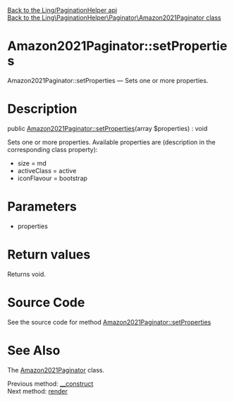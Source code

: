 [Back to the Ling/PaginationHelper api](https://github.com/lingtalfi/PaginationHelper/blob/master/doc/api/Ling/PaginationHelper.md)<br>
[Back to the Ling\PaginationHelper\Paginator\Amazon2021Paginator class](https://github.com/lingtalfi/PaginationHelper/blob/master/doc/api/Ling/PaginationHelper/Paginator/Amazon2021Paginator.md)


Amazon2021Paginator::setProperties
================



Amazon2021Paginator::setProperties — Sets one or more properties.




Description
================


public [Amazon2021Paginator::setProperties](https://github.com/lingtalfi/PaginationHelper/blob/master/doc/api/Ling/PaginationHelper/Paginator/Amazon2021Paginator/setProperties.md)(array $properties) : void




Sets one or more properties.
Available properties are (description in the corresponding class property):

- size = md
- activeClass = active
- iconFlavour = bootstrap




Parameters
================


- properties

    


Return values
================

Returns void.








Source Code
===========
See the source code for method [Amazon2021Paginator::setProperties](https://github.com/lingtalfi/PaginationHelper/blob/master/Paginator/Amazon2021Paginator.php#L86-L93)


See Also
================

The [Amazon2021Paginator](https://github.com/lingtalfi/PaginationHelper/blob/master/doc/api/Ling/PaginationHelper/Paginator/Amazon2021Paginator.md) class.

Previous method: [__construct](https://github.com/lingtalfi/PaginationHelper/blob/master/doc/api/Ling/PaginationHelper/Paginator/Amazon2021Paginator/__construct.md)<br>Next method: [render](https://github.com/lingtalfi/PaginationHelper/blob/master/doc/api/Ling/PaginationHelper/Paginator/Amazon2021Paginator/render.md)<br>

